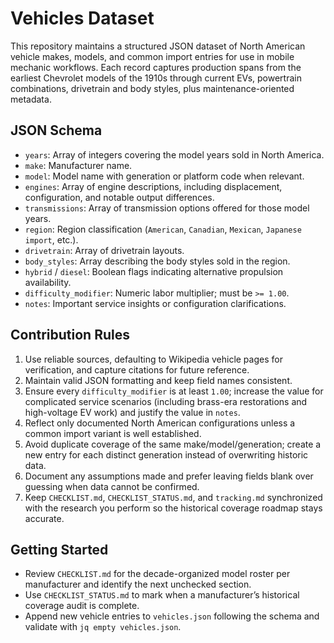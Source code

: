 # Vehicles Dataset

This repository maintains a structured JSON dataset of North American vehicle makes, models, and common import entries for use in mobile mechanic workflows. Each record captures production spans from the earliest Chevrolet models of the 1910s through current EVs, powertrain combinations, drivetrain and body styles, plus maintenance-oriented metadata.

## JSON Schema

- `years`: Array of integers covering the model years sold in North America.
- `make`: Manufacturer name.
- `model`: Model name with generation or platform code when relevant.
- `engines`: Array of engine descriptions, including displacement, configuration, and notable output differences.
- `transmissions`: Array of transmission options offered for those model years.
- `region`: Region classification (`American`, `Canadian`, `Mexican`, `Japanese import`, etc.).
- `drivetrain`: Array of drivetrain layouts.
- `body_styles`: Array describing the body styles sold in the region.
- `hybrid` / `diesel`: Boolean flags indicating alternative propulsion availability.
- `difficulty_modifier`: Numeric labor multiplier; must be `>= 1.00`.
- `notes`: Important service insights or configuration clarifications.

## Contribution Rules

1. Use reliable sources, defaulting to Wikipedia vehicle pages for verification, and capture citations for future reference.
2. Maintain valid JSON formatting and keep field names consistent.
3. Ensure every `difficulty_modifier` is at least `1.00`; increase the value for complicated service scenarios (including brass-era restorations and high-voltage EV work) and justify the value in `notes`.
4. Reflect only documented North American configurations unless a common import variant is well established.
5. Avoid duplicate coverage of the same make/model/generation; create a new entry for each distinct generation instead of overwriting historic data.
6. Document any assumptions made and prefer leaving fields blank over guessing when data cannot be confirmed.
7. Keep `CHECKLIST.md`, `CHECKLIST_STATUS.md`, and `tracking.md` synchronized with the research you perform so the historical coverage roadmap stays accurate.

## Getting Started

- Review `CHECKLIST.md` for the decade-organized model roster per manufacturer and identify the next unchecked section.
- Use `CHECKLIST_STATUS.md` to mark when a manufacturer’s historical coverage audit is complete.
- Append new vehicle entries to `vehicles.json` following the schema and validate with `jq empty vehicles.json`.
